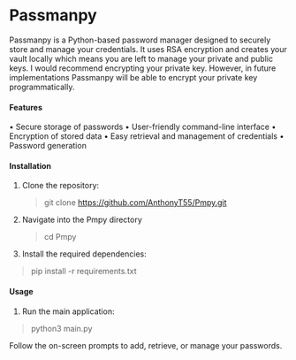 # Passmanpy
Passmanpy is a Python-based password manager designed to securely store and manage your credentials. It uses RSA encryption and creates your vault locally which means you are left to manage your private and public keys. I would recommend encrypting your private key. However, in future implementations Passmanpy will be able to encrypt your private key programmatically.

#### Features
 • Secure storage of passwords
 • User-friendly command-line interface
 • Encryption of stored data
 • Easy retrieval and management of credentials
 • Password generation

#### Installation
 1. Clone the repository:
 
    > git clone https://github.com/AnthonyT55/Pmpy.git 

 4. Navigate into the Pmpy directory

    > cd Pmpy

 5. Install the required dependencies:
    
   > pip install -r requirements.txt

#### Usage 

   1. Run the main application:

> python3 main.py

   Follow the on-screen prompts to add, retrieve, or manage your passwords.
